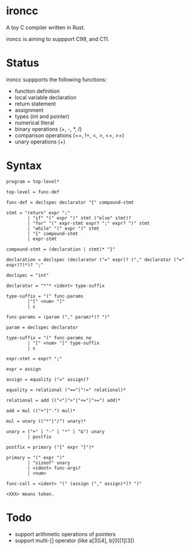 # ironcc
A toy C compiler written in Rust.

ironcc is aiming to suppport C99, and C11.

# Status
ironcc suppports the following functions:

- function definition
- local variable declaration
- return statement
- assignment
- types (int and pointer)
- numerical literal
- binary operations (+, -, *, /)
- comparison operations (==, !=, <, >, <=, >=)
- unary operations (+)

# Syntax
```
program = top-level*

top-level = func-def

func-def = declspec declarator "{" compound-stmt

stmt = "return" expr ";"
        | "if" "(" expr ")" stmt ("else" stmt)?
        | "for" "(" expr-stmt expr? ";" expr? ")" stmt
        | "while" "(" expr ")" stmt
        | "{" compound-stmt
        | expr-stmt

compound-stmt = (declaration | stmt)* "}"

declaration = declspec (declarator ("=" expr)? ("," declarator ("=" expr)?)*)? ";"

declspec = "int"

declarator = "*"* <ident> type-suffix

type-suffix = "(" func-params
        |"[" <num> "]"
        | ε

func-params = (param ("," param)*)? ")"

param = declspec declarator

type-suffix = "(" func-params no
        | "[" <num> "]" type-suffix
        | ε

expr-stmt = expr? ";"

expr = assign

assign = equality ("=" assign)?

equality = relational ("=="|"!=" relational)*

relational = add (("<"|">"|"<="|">=") add)*

add = mul (("+"|"-") mul)*

mul = unary (("*"|"/") unary)*

unary = ("+" | "-" | "*" | "&") unary
        | postfix

postfix = primary ("[" expr "]")*

primary = "(" expr ")"
        | "sizeof" unary
        | <ident> func-args?
        | <num>

func-call = <ident> "(" (assign ("," assign)*)? ")"

<XXX> means token.
```

# Todo
- support arithmetic operations of pointers
- support multi-[] operator (like a[3][4], b[0][1][3])